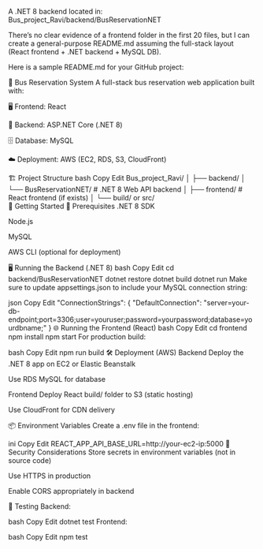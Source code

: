 A .NET 8 backend located in:
Bus_project_Ravi/backend/BusReservationNET

There’s no clear evidence of a frontend folder in the first 20 files, but I can create a general-purpose README.md assuming the full-stack layout (React frontend + .NET backend + MySQL DB).

Here is a sample README.md for your GitHub project:

📘 Bus Reservation System
A full-stack bus reservation web application built with:

🖥️ Frontend: React

🧠 Backend: ASP.NET Core (.NET 8)

🗄️ Database: MySQL

☁️ Deployment: AWS (EC2, RDS, S3, CloudFront)

🏗️ Project Structure
bash
Copy
Edit
Bus_project_Ravi/
│
├── backend/
│   └── BusReservationNET/        # .NET 8 Web API backend
│
├── frontend/                     # React frontend (if exists)
│   └── build/ or src/            
🚀 Getting Started
🧰 Prerequisites
.NET 8 SDK

Node.js

MySQL

AWS CLI (optional for deployment)

🖥️ Running the Backend (.NET 8)
bash
Copy
Edit
cd backend/BusReservationNET
dotnet restore
dotnet build
dotnet run
Make sure to update appsettings.json to include your MySQL connection string:

json
Copy
Edit
"ConnectionStrings": {
  "DefaultConnection": "server=your-db-endpoint;port=3306;user=youruser;password=yourpassword;database=yourdbname;"
}
🌐 Running the Frontend (React)
bash
Copy
Edit
cd frontend
npm install
npm start
For production build:

bash
Copy
Edit
npm run build
🛠️ Deployment (AWS)
Backend
Deploy the .NET 8 app on EC2 or Elastic Beanstalk

Use RDS MySQL for database

Frontend
Deploy React build/ folder to S3 (static hosting)

Use CloudFront for CDN delivery

📦 Environment Variables
Create a .env file in the frontend:

ini
Copy
Edit
REACT_APP_API_BASE_URL=http://your-ec2-ip:5000
🔐 Security Considerations
Store secrets in environment variables (not in source code)

Use HTTPS in production

Enable CORS appropriately in backend

🧪 Testing
Backend:

bash
Copy
Edit
dotnet test
Frontend:

bash
Copy
Edit
npm test
